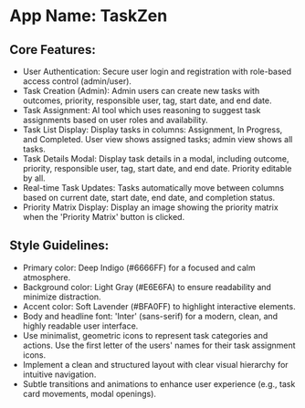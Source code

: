 # **App Name**: TaskZen

## Core Features:

- User Authentication: Secure user login and registration with role-based access control (admin/user).
- Task Creation (Admin): Admin users can create new tasks with outcomes, priority, responsible user, tag, start date, and end date.
- Task Assignment: AI tool which uses reasoning to suggest task assignments based on user roles and availability.
- Task List Display: Display tasks in columns: Assignment, In Progress, and Completed. User view shows assigned tasks; admin view shows all tasks.
- Task Details Modal: Display task details in a modal, including outcome, priority, responsible user, tag, start date, and end date.  Priority editable by all.
- Real-time Task Updates: Tasks automatically move between columns based on current date, start date, end date, and completion status.
- Priority Matrix Display: Display an image showing the priority matrix when the 'Priority Matrix' button is clicked.

## Style Guidelines:

- Primary color: Deep Indigo (#6666FF) for a focused and calm atmosphere.
- Background color: Light Gray (#E6E6FA) to ensure readability and minimize distraction.
- Accent color: Soft Lavender (#BFA0FF) to highlight interactive elements.
- Body and headline font: 'Inter' (sans-serif) for a modern, clean, and highly readable user interface.
- Use minimalist, geometric icons to represent task categories and actions. Use the first letter of the users' names for their task assignment icons.
- Implement a clean and structured layout with clear visual hierarchy for intuitive navigation.
- Subtle transitions and animations to enhance user experience (e.g., task card movements, modal openings).